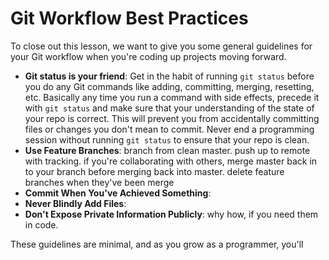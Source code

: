 [//]: <> (time: 15)
[//]: <> (type: content)
[//]: <> (author: Benjamin E White)

#  Git Workflow Best Practices

To close out this lesson, we want to give you some general guidelines for your Git workflow when you're coding up projects moving forward. 

-  **Git status is your friend**: Get in the habit of running `git status` before you do any Git commands like adding, committing, merging, resetting, etc. Basically any time you run a command with side effects, precede it with `git status` and make sure that your understanding of the state of your repo is correct. This will prevent you from accidentally committing files or changes you don't mean to commit. Never end a programming session without running `git status` to ensure that your repo is clean. 
-  **Use Feature Branches**: branch from clean master. push up to remote with tracking. if you're collaborating with others, merge master back in to your branch before merging back into master. delete feature branches when they've been merge
-  **Commit When You've Achieved Something**: 
-  **Never Blindly Add Files**: 
-  **Don't Expose Private Information Publicly**: why how, if you need them in code.

These guidelines are minimal, and as you grow as a programmer, you'll